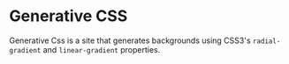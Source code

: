 # Generative CSS

Generative Css is a site that generates backgrounds using CSS3's `radial-gradient` and `linear-gradient` properties.
